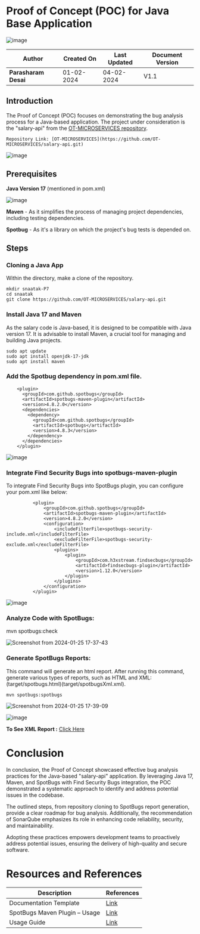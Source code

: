 
# Proof of Concept (POC) for Java Base Application

![image](https://github.com/avengers-p7/Documentation/assets/156056709/b2fc8037-4207-4dd1-b2f1-5c9882dda5d4)

| **Author**           | **Created On** | **Last Updated** | **Document Version** |
| -------------------- | -------------- | ---------------- | -------------------- |
| **Parasharam Desai** | 01-02-2024     | 04-02-2024       | V1.1                 |


## Introduction 

The Proof of Concept (POC) focuses on demonstrating the bug analysis process for a Java-based application. The project under consideration is the "salary-api" from the [OT-MICROSERVICES repository](https://github.com/OT-MICROSERVICES/salary-api.git).

	Repository Link: [OT-MICROSERVICES](https://github.com/OT-MICROSERVICES/salary-api.git)
 

![image](https://github.com/Parasharam-DevOps/Avenger-P7/assets/132131379/e4437f15-a559-43a4-9367-eb7aecca1f78)

## Prerequisites

**Java Version 17** (mentioned in pom.xml)  

![image](https://github.com/Parasharam-DevOps/Avenger-P7/assets/132131379/3a93c93a-5008-418e-b2f5-ff7e1ef1bef4)

**Maven** - As it simplifies the process of managing project dependencies, including testing dependencies.

**Spotbug** - As it's a library on which the project's bug tests is depended on. 

## Steps

### Cloning a Java App

Within the directory, make a clone of the repository.

	mkdir snaatak-P7
	cd snaatak
	git clone https://github.com/OT-MICROSERVICES/salary-api.git


### Install Java 17 and Maven

As the salary code is Java-based, it is designed to be compatible with Java version 17. It is advisable to install Maven, a crucial tool for managing and building Java projects.

	sudo apt update
	sudo apt install openjdk-17-jdk
	sudo apt install maven


### Add the Spotbug dependency in pom.xml file.

        <plugin>
          <groupId>com.github.spotbugs</groupId>
          <artifactId>spotbugs-maven-plugin</artifactId>
          <version>4.8.2.0</version>
          <dependencies>
            <dependency>
              <groupId>com.github.spotbugs</groupId>
              <artifactId>spotbugs</artifactId>
              <version>4.8.3</version>
            </dependency>
          </dependencies>
        </plugin>

![image](https://github.com/Parasharam-DevOps/Avenger-P7/assets/132131379/be28309d-4765-42a8-91e5-36fc945e2e3d)

### Integrate Find Security Bugs into spotbugs-maven-plugin

To integrate Find Security Bugs into SpotBugs plugin, you can configure your pom.xml like below:


              <plugin>
                  <groupId>com.github.spotbugs</groupId>
                  <artifactId>spotbugs-maven-plugin</artifactId>
                  <version>4.8.2.0</version>
                  <configuration>
                      <includeFilterFile>spotbugs-security-include.xml</includeFilterFile>
                      <excludeFilterFile>spotbugs-security-exclude.xml</excludeFilterFile>
                      <plugins>
                          <plugin>
                              <groupId>com.h3xstream.findsecbugs</groupId>
                              <artifactId>findsecbugs-plugin</artifactId>
                              <version>1.12.0</version>
                          </plugin>
                      </plugins>
                  </configuration>
              </plugin>

![image](https://github.com/Parasharam-DevOps/Avenger-P7/assets/132131379/e7ab5723-42ac-4d9e-a671-36f1fbf90781)


### 	Analyze Code with SpotBugs:

 mvn spotbugs:check

![Screenshot from 2024-01-25 17-37-43](https://github.com/avengers-p7/Documentation/assets/156056709/0f95dfad-9ac8-421f-8d9c-f781417ee3ca)


### Generate SpotBugs Reports: 
This command will generate an html report. After running this command, generate various types of reports, such as HTML and XML: (target/spotbugs.html)(target/spotbugsXml.xml).

	mvn spotbugs:spotbugs

![Screenshot from 2024-01-25 17-39-09](https://github.com/avengers-p7/Documentation/assets/156056709/004480a3-3a20-4d80-88f7-bb3f3c0251e2)


![image](https://github.com/avengers-p7/Documentation/assets/156056444/a635b5d3-db83-45db-99f5-5315e6dfa819)

**To See XML Report :** [Click Here](https://github.com/avengers-p7/Documentation/blob/main/Application_CI/Design/03-%20Java%20CI%20checks/spotbugsXml.xml) 
 
 
# Conclusion

In conclusion, the Proof of Concept showcased effective bug analysis practices for the Java-based "salary-api" application. By leveraging Java 17, Maven, and SpotBugs with Find Security Bugs integration, the POC demonstrated a systematic approach to identify and address potential issues in the codebase.

The outlined steps, from repository cloning to SpotBugs report generation, provide a clear roadmap for bug analysis. Additionally, the recommendation of SonarQube emphasizes its role in enhancing code reliability, security, and maintainability.

Adopting these practices empowers development teams to proactively address potential issues, ensuring the delivery of high-quality and secure software.


# Resources and References

| Description                                      | References  
| ------------------------------------------------- | ------------------------------------------------------------------- |
| Documentation Template                           | [Link](https://github.com/OT-MICROSERVICES/documentation-template/wiki/Application-Template) |
| SpotBugs Maven Plugin – Usage                           | [Link](https://spotbugs.github.io/spotbugs-maven-plugin/usage.html#:~:text=To%20generate%20the%20SpotBugs%20report,xml%20.&text=Then%2C%20execute%20the%20site%20plugin%20to%20generate%20the%20report.) |
| Usage Guide                           | [Link](https://github.com/find-sec-bugs/find-sec-bugs/wiki/Maven-configuration) |
